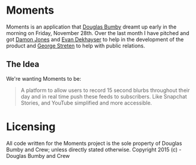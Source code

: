 # Moments

Moments is an application that [Douglas Bumby](http://www.github.com/istx25) dreamt up early in the morning on Friday, November 28th. Over the last month I have pitched and got [Damon Jones](http://www.github.com/damonjones) and [Evan Dekhayser](https://github.com/edekhayser) to help in the development of the product and [George Streten](https://twitter.com/gstreten) to help with public relations.

## The Idea

We're wanting Moments to be:
> A platform to allow users to record 15 second blurbs throughout their day and in real time push these feeds to subscribers. Like Snapchat Stories, and YouTube simplified and more accessible.

# Licensing

All code written for the Moments project is the sole property of Douglas Bumby and Crew; unless directly stated otherwise.
Copyright 2015 (c) - Douglas Bumby and Crew
